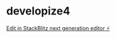 # developize4

[Edit in StackBlitz next generation editor ⚡️](https://stackblitz.com/~/github.com/aamirdarian/developize4)
